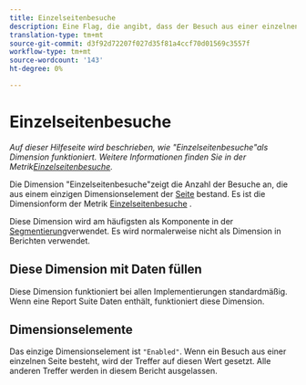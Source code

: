 ```yaml
---
title: Einzelseitenbesuche
description: Eine Flag, die angibt, dass der Besuch aus einer einzelnen Seite bestand.
translation-type: tm+mt
source-git-commit: d3f92d72207f027d35f81a4ccf70d01569c3557f
workflow-type: tm+mt
source-wordcount: '143'
ht-degree: 0%

---
```



# Einzelseitenbesuche

*Auf dieser Hilfeseite wird beschrieben, wie &quot;Einzelseitenbesuche&quot;als Dimension funktioniert. Weitere Informationen finden Sie in der Metrik[Einzelseitenbesuche](../metrics/single-page-visits.md).*

Die Dimension &quot;Einzelseitenbesuche&quot;zeigt die Anzahl der Besuche an, die aus einem einzigen Dimensionselement der [Seite](page.md) bestand. Es ist die Dimensionform der Metrik [Einzelseitenbesuche](../metrics/single-page-visits.md) .

Diese Dimension wird am häufigsten als Komponente in der [Segmentierung](../c-segmentation/seg-home.md)verwendet. Es wird normalerweise nicht als Dimension in Berichten verwendet.

## Diese Dimension mit Daten füllen

Diese Dimension funktioniert bei allen Implementierungen standardmäßig. Wenn eine Report Suite Daten enthält, funktioniert diese Dimension.

## Dimensionselemente

Das einzige Dimensionselement ist `"Enabled"`. Wenn ein Besuch aus einer einzelnen Seite besteht, wird der Treffer auf diesen Wert gesetzt. Alle anderen Treffer werden in diesem Bericht ausgelassen.
